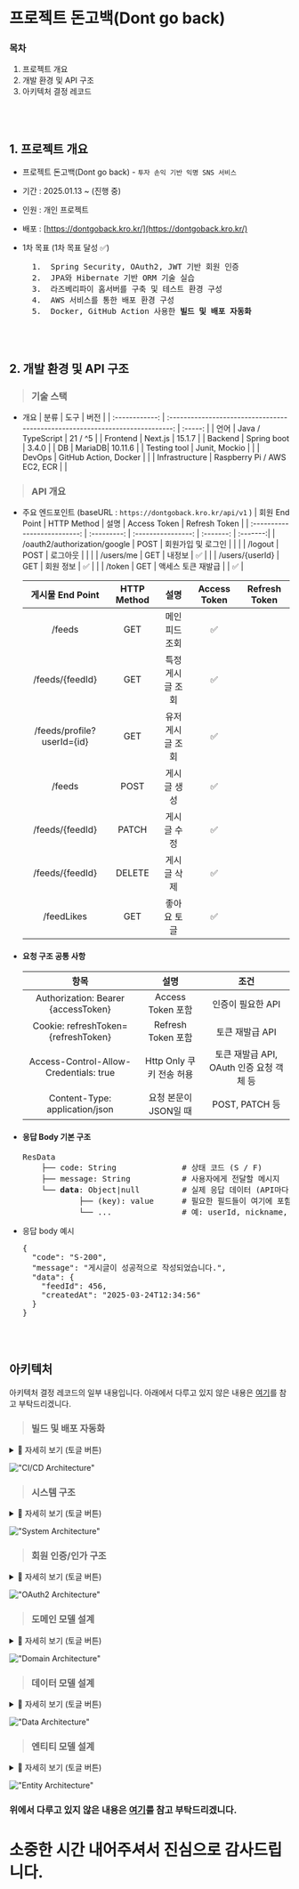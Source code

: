 # 프로젝트 돈고백(Dont go back)

### 목차

1. 프로젝트 개요
2. 개발 환경 및 API 구조
3. 아키텍처 결정 레코드

</br>
</br>

## 1. 프로젝트 개요

- 프로젝트 돈고백(Dont go back) - `투자 손익 기반 익명 SNS 서비스`
- 기간 : 2025.01.13 ~ (진행 중)
- 인원 : 개인 프로젝트
- 배포 : [https://dontgoback.kro.kr/](https://dontgoback.kro.kr/)
- 1차 목표 (1차 목표 달성 ✅)
    <pre>
    1.  Spring Security, OAuth2, JWT 기반 회원 인증  
    2.  JPA와 Hibernate 기반 ORM 기술 실습          
    3.  라즈베리파이 홈서버를 구축 및 테스트 환경 구성       
    4.  AWS 서비스를 통한 배포 환경 구성                
    5.  Docker, GitHub Action 사용한 <strong>빌드 및 배포 자동화</strong> 
  </pre>

  </br>
  </br>

## 2. 개발 환경 및 API 구조

> ### 기술 스택

- 개요
  | 분류 | 도구 | 버전 |
  | :------------: | :---------------------------------------------------------------------------: | :-----: |
  | 언어 | Java / TypeScript | 21 / ^5 |
  | Frontend | Next.js | 15.1.7 |
  | Backend | Spring boot | 3.4.0 |
  | DB | MariaDB| 10.11.6 |
  | Testing tool | Junit, Mockio | |
  | DevOps | GitHub Action, Docker | |
  | Infrastructure | Raspberry Pi / AWS EC2, ECR | |

> ### API 개요

- 주요 엔드포인트 (baseURL : `https://dontgoback.kro.kr/api/v1` )
  | 회원 End Point | HTTP Method | 설명 | Access Token | Refresh Token |
  | :--------------------------: | :---------: | :----------------: | :-------: | :-------:|
  | /oauth2/authorization/google | POST | 회원가입 및 로그인 | | |
  | /logout | POST | 로그아웃 | | |
  | /users/me | GET | 내정보 | ✅ | |
  | /users/{userId} | GET | 회원 정보 | ✅ | |
  | /token | GET | 액세스 토큰 재발급 | | ✅ |

  |      게시물 End Point      | HTTP Method |       설명       | Access Token | Refresh Token |
  | :------------------------: | :---------: | :--------------: | :----------: | :-----------: |
  |           /feeds           |     GET     |  메인 피드 조회  |      ✅      |               |
  |      /feeds/{feedId}       |     GET     | 특정 게시글 조회 |      ✅      |               |
  | /feeds/profile?userId={id} |     GET     | 유저 게시글 조회 |      ✅      |               |
  |           /feeds           |    POST     |   게시글 생성    |      ✅      |               |
  |      /feeds/{feedId}       |    PATCH    |   게시글 수정    |      ✅      |               |
  |      /feeds/{feedId}       |   DELETE    |   게시글 삭제    |      ✅      |               |
  |         /feedLikes         |     GET     |   좋아요 토글    |      ✅      |               |

- #### 요청 구조 공통 사항

  |                  항목                  |           설명           |                   조건                   |
  | :------------------------------------: | :----------------------: | :--------------------------------------: |
  |  Authorization: Bearer {accessToken}   |    Access Token 포함     |            인증이 필요한 API             |
  |  Cookie: refreshToken={refreshToken}   |    Refresh Token 포함    |             토큰 재발급 API              |
  | Access-Control-Allow-Credentials: true | Http Only 쿠키 전송 허용 | 토큰 재발급 API, OAuth 인증 요청 객체 등 |
  |     Content-Type: application/json     |  요청 본문이 JSON일 때   |              POST, PATCH 등              |

- #### 응답 Body 기본 구조

  <pre>
  ResData
      ├── code: String              # 상태 코드 (S / F)
      ├── message: String           # 사용자에게 전달할 메시지
      └── <strong>data</strong>: Object|null         # 실제 응답 데이터 (API마다 다름)
              ├── (key): value      # 필요한 필드들이 여기에 포함됨
              └── ...               # 예: userId, nickname, feedId 등
  </pre>

- 응답 body 예시
  <pre>
  {
    "code": "S-200",
    "message": "게시글이 성공적으로 작성되었습니다.",
    "data": {
      "feedId": 456,
      "createdAt": "2025-03-24T12:34:56"
    }
  }
  </pre>

  </br>
  </br>

## 아키텍처

아키텍처 결정 레코드의 일부 내용입니다. 아래에서 다루고 있지 않은 내용은 [여기](./docs/architecture/decisions/)를 참고 부탁드리겠니다.

> ### 빌드 및 배포 자동화

  <details><summary> 📌 자세히 보기 (토글 버튼) </summary>

## 맥락

초기에는 Raspberry Pi에 우선 배포하여 작동을 확인하자 했다. 이후 동일한 방식으로 AWS EC2 환경에서도 애플리케이션이 동작하는지를 확인하고자 했다. \
하지만 아래와 같은 문제들을 마주했다.

### 문제 1. 수동 배포 작업의 번거로움 -> GitHub Actions 도입

- 라즈베리파이에 프로젝트를 배포하며 느꼈다. `수동으로 빌드 및 실행하는 작업은 반복적이고 빈번하게 오류가 발생했다.`

- 이를 해결하기 위해 GitHub Actions를 도입, 메인 브랜치로 코드 변경(push)이 발생하면 자동으로 빌드 및 배포가 이뤄지도록 구성하였다.

- 대안으로는 서버 내 쉘 스크립트를 통한 자동화도 고려할 수 있으나, 코드 변경 트리거 기반의 자동화를 위해 GitHub Actions가 더 적절하다고 판단했다.

### 문제 2. 서버 내 설정 충돌과 버전 관리 어려움 -> Docker 도입

- 이전 프로그램과의 버전 충돌 문제 등으로 인해, 컴퓨터 안에 독립적인 환경 구성의 필요성을 느꼈다.

- Docker를 도입함으로써 애플리케이션 환경을 이미지로 캡슐화하고, 동일한 환경에서 실행 가능하게 됐다.

- 특히 Spring, Next.js, MariaDB를 하나의 네트워크에서 실행하기 위해 `Docker Compose 구성이 적합하다고 판단`했다.

### 문제 3. AWS 인스턴스 선정: EC2 vs Elastic Beanstalk

- EC2, Elastic Beanstalk의 비교
  | 항목 | EC2 | Elastic Beanstalk |
  | :-: | :-----: | :-------: |
  | 컨테이너 수 | 제한 없음 | 기본적으로 1개의 이미지 구동 |
  | 설정 유연성 | 무제한 (nginx, systemd 등) | 제한적 (proxy 설정 등 제한) |
  | 로그/모니터링 | 직접 구성 필요 | CloudWatch, 헬스체크 자동 연동 |

- 본 프로젝트는 frontend, backend, mariadb 총 3개의 컨테이너가 동시에 실행되어야 하며, Docker Compose 기반 배포가 필요하다.
- Elastic Beanstalk의 경우 멀티컨테이너 구성이 가능하긴 하나, Dockerrun.aws.json 기반의 ECS 연동이 필요하고, Docker Compose는 지원하지 않음.
- 따라서 초기 단계에서는 자유도와 단순성이 높은 EC2가 더 적합하다고 판단하였다.

## 결정

- GitHub Actions + Docker + Amazon ECR(Elastic Container Registry) + EC2 기반의 자동화된 빌드 및 배포 파이프라인을 구축한다.
- 흐름
  <pre>
  main 브랜치에 push 발생 시,
  -> GitHub Actions가 트리거되어 backend, frontend를 각각 Docker 이미지로 빌드
  -> Amazon ECR에 이미지 Push
  -> 이후 EC2 서버에 SSH로 접속하여 최신 이미지를 Pull
  -> docker-compose를 통해 컨테이너 실행
  </pre>

- `Backend`: Spring Boot 기반 .jar 생성 후, openJDK 기반 이미지에 포함

- `Frontend`: Next.js 프로젝트를 Node.js 이미지 기반으로 구성

- `DB`: MariaDB 공식 이미지 사용, volume 마운트로 데이터 유지

## 결과

- ### 단일 인스턴스 아키텍처의 한계를 인식

  - DB는 별도 RDS로 분리할 필요성 느낌, EBS 스냅샷 등의 정기 백업 전략 필요

  - 프론트엔드는 정적 리소스 중심이므로, S3 + CloudFront를 통한 정적 파일 배포가 더 효율적일 수 있음

    - 개선 방향 제시
      <pre>
      DB를 분리하고, 프론트 정적 리소스의 외부 저장소 활용 시, 
      Backend만 Elastic Beanstalk로 대체 가능
      이 경우, 모니터링, 배포 편의성 측면에서 이점이 있을 수 있음.
      </pre>

  - 현재 구조는 EC2 + Docker Compose가 간편하고 직관적이므로, 현 상태 유지를 결정

- ### EC2, ECR 내에 쌓이는 Docker 이미지 정리에 대한 전략 필요 (개선 완료)

  - docker image prune, 일정 시간 기준 자동 정리 등 고려 -> 현재 개선 완료
    - EC2 정리 : gitAction으로 이미지 pull 이전에 미사용 이미지 정리하도록 개선
    - ECR 정리 : 레퍼지토리의 생명주기 정책 설정으로 6개까지만 이미지 저장

- ### 장애 발생 시 복구 전략 및 간단한 모니터링 체계 필요 (일부 개선 완료)

  - 기존 ssh로 접속하여, docker log를 직접 확인하는 방식만 사용 \
    -> CloudWatch 설정으로 상태 모니터링 개선

  </details>

!["CI/CD Architecture"](./docs/architecture/decisions/09-빌드-및-배포-자동화-프로세스.png)

> ### 시스템 구조

<details><summary> 📌 자세히 보기 (토글 버튼)
</summary>

## 맥락

<pre>Docker-Compose 활용한 EC2 배포</pre>

서비스 운영 초기에는간편한 배포 관리를 위해 AWS EC2 단일 인스턴스에서 실행되도록 구성했다.
이를 위해 Docker-Compose를 활용하여 `Frontend(Next.js)`, `Backend(Spring Boot)`, `DB(MariaDB)`를 하나의 EC2 내에서 컨테이너로 구동하고 있다.

## 결정

- 배포 구조
  | 부분 | 기능 |
  | :-------------------------------: | :--------------------------------------------: |
  | EC2 인스턴스 | Elastic IP addresses를 할당받아 도메인 설정 |
  | Nginx | Reverse Proxy 역할을 수행하며, 도커 바깥에서 실행됨 |
  | Docker-Compose | 프론트엔드, 백엔드, DB를 하나의 인스턴스 내 독립적 환경에서 실행 |
  | MariaDB | Docker Hub에서 공식 이미지로 구동 + EC2 내부 디렉터리의 볼륨에 데이터 저장 |

## 결과

<pre>
향후 확장을 고려하여 인프라를 개선의 필요성을 느꼈다.
</pre>

- EC2 단일 인스턴스 운영의 문제

  - 부분 장애 발생 시 전체 서비스 중단 가능성
  - Docker 컨테이너 개별 관리 어려움

- DB의 확장성 및 안정성 문제

  - 현재 DB의 복구 및 백업 기능 부재
  - EC2 서버 장애 시, 데이터 손실 가능성

- Server-Side Rendering 필요성 검토

  - 실제 SSR이 필요한 페이지가 많지 않음

<pre>
점진적으로 아래와 같은 개선 방향을 고려하고 있다.
</pre>

| 단계  |             개선 사항             |                   기대 효과                    |
| :---: | :-------------------------------: | :--------------------------------------------: |
| 1단계 |      DB 분리 : aws RDS + EBS      |       데이터 안정성 향상, 백업 기능 추가       |
| 2단계 | 프론트엔드 분리 : S3 + CloudFront | 서버 부하 감소, 확장 가능한 백엔드 구조로 변경 |
| 3단계 |      ALB 추가 + Auto Scaling      |             트래픽 분산, 성능 향상             |
| 4단계 | ECS 또는 EKS로 컨테이너 관리 전환 |               자동 스케일링 가능               |

</details>

!["System Architecture"](./docs/architecture/decisions/04-시스템-아키텍처.jpg)

> ### 회원 인증/인가 구조

<details><summary> 📌 자세히 보기 (토글 버튼) 
</summary>

## 맥락

다음과 같은 흐름을 통해 OAuth2 + JWT 기반 인증 방식을 적용하기로 결정했다.
회원 인증 관련 요구사항은 아래와 같았다.

<pre>
  1. 접속이 간편해야 한다.
  2. 접속이 유지되어야 한다.
  3. 유저 정보가 안전해야 한다.
</pre>

#### 문제 1. 간편한 접속 방법 고려 : 폼 로그인 vs `소셜 로그인`

- 매번 id와 pw를 입력하는 건 불편한 일이다. 소셜로그인이 간편하다고 판단했다.
- 하지만 여러 소셜 로그인 제공 시, 사용자가 로그인한 계정을 혼동할 가능성 고려했다.
- 따라서 `구글 단일 플랫폼의 소셜 로그인 방식`을 지원하기로 결정했다.

#### 문제 2. 인증 상태 유지 방식 고려 : Session-Cookie vs `JWT`

- 서비스 확장을 고려하여 세션-쿠키 방식 대신, 토큰 기반 인증을 채택했다.
- OAuth2.0을 통해 인증을 사용자에게 위임하고, JWT를 발급하여 사용자 식별 및 인가를 수행한다.
- 만료 기간이 짧은 Access Token과 재발급을 위한 Refresh Token을 같이 운영한다.

#### 문제 3. 보안 대책 : Spring Security 활용 방안

- OAuth2+JWT를 Spirng security와 함께 사용하는 방식을 선택했다.
- BASE64로 인코딩된 JWT는 복호화가 너무 간편하므로 HTTPS위에서만 이를 주고 받으며
- 유저 측에서 JavaScript로 쿠키를 직접 조작할 수 없도록 Spring Security 설정을 활성화한다.
  - Secure 옵션 활성화 : HTTPS 환경에서만 전송
  - HttpOnly 옵션 활성화 : JavaScript 접근 차단
    - 사전작업
      <pre>
      1. 배포 서버(EC2)의 고정 IP 발급
      2. 도메인 할당 (A 레코드 설정)
      3. SSL 인증서 발급
      4. nginx 리버스 프록시 설정 (80 → 443)</pre>
- SecurityContextHolder 내 인증 객체 활용하여 서버의 성능적 이점을 기대할 수 있다.
  - 하나의 요청마다 유저 인증 객체가 컨텍스트 홀더에 저장되므로, 전역적으로 접근 가능
  - 스레드별로 공유되지 않으므로 안전함

## 결정

<pre>
Spring Security 기반 JWT/OAuth2 회원 인증/인가 방식 결정
</pre>

## 결과

- 현재 OAuth2 및 JWT 기반 인증을 적용 중

  - 이 방식을 통해 DB에서 인증 회원 정보를 다시 조회하는 과정을 요청마다 1회 줄일 수 있었다.
  <pre>
    UserDeteils를 상속받은 User객체를 구현하여, 이를 인증 객체로 사용하도록 수정 
      기존 : Principal 객체 -> getEmail -> findByEmail -> User객체 획득)
      현재 : @AuthenticationPrincipal User me 즉시 획득)
  </pre>

- Access Token을 유저에게 전달하는 과정에서 보안 취약점 발견

  - 쿼리 파라미터를 통해 액세스 토큰을 전달하는 방식이 보안상 매우 위험
    (이를테면 로그아웃 후 이전페이지로 이동하면, AccessToken 다시 획득 가능)
  - 임시 해결책
    - 사용자가 토큰을 로컬 스토리지에 저장한 후, URL을 교체하는 방식 적용
    - 하지만, 이는 일시적인 보안 우회(눈속임)이며, 장기적인 해결책이 필요 => Access Token도 쿠키에 저장하도록 변경 예정
  - 임시 방문자용 Access Token 전달을 위해 이 방식 임시적으로 유지

- 현재 OAuth2를 사용하고 있지만, OIDC 도입 검토 중
  - 사용하지 않을 이유가 없음
  - 단순 로그인만 필요하므로 OIDC(OpenID Connect) 도입이 유리
  - 하지만 OAuth2 인증 흐름을 완전히 이해하기 위해 현재는 보류

</details>

!["OAuth2 Architecture"](./docs/architecture/decisions/08-OAuth2-JWT-인증-인가-흐름.png)

> ### 도메인 모델 설계

<details><summary> 📌 자세히 보기 (토글 버튼) 
</summary>

## 맥락

SNS 서비스를 운영하기 위해서 필요한 필요한 도메인을 크게 세 가지로 분류했다. \
이를 기반으로 DB 스키마 설계와, JPA에서 매핑을 고려한 엔티티를 설계했다.

1. 유저
2. 게시물
3. 댓글

<pre>
유저의 자산 정보는 외부 API에서 제공받을 계획이므로, 별도 도메인으로 분리하지 않고 "유저 닉네임의 대체 정보" 정도로만 활용
</pre>
<pre>
여러 사용자가 여러 게시글과 댓글에 좋아요를 누를 수 있기 때문에, 다대다(M:N) 관계가 발생
이를 해결하기 위해 중간 단계(게시물 좋아요 / 댓글 좋아요)를 추가하여 1:N 관계로 변환
</pre>

## 결정

<pre>
* 대신 N을 사용하여 일대다 관계를 명확히 표기
</pre>

## 결과

- 답글에 대한 답글(대댓글) 지원을 고려해서, 계층형 구조를 적용할 예정
- 좋아요 기능은 중간 단계를 통해 1:N 관계로 변환하여 성능과 유지보수를 개선

</details>

!["Domain Architecture"](./docs/architecture/decisions/05-도메인-모델-설계.jpg)

> ### 데이터 모델 설계

<details><summary> 📌 자세히 보기 (토글 버튼) 
</summary>

## 맥락

도메인 간 연관관계를 바탕으로, 데이터 모델링을 진행하였다. \
본 서비스에서는 유저의 자산(Asset)이 곧 유저의 닉네임(Author)이 되는 구조다. \
즉, `매일 갱신되는 유저의 자산 상태에 따라 작성자의 표시 이름이 변경`된다.

하지만 이 과정에서 이전 게시물 및 답글의 작성자가 현재 유저 정보와 동일하게 적용되는 문제가 발생한다. \
이 문제 해결하는 과정에서, 게시물(Feeds)과 답글(Comments) 테이블에 `작성 당시의 Author와 Type을 저장할 것인지`에 대한 고민이 필요했다.

<pre>
문제 자체는 join시 where 조건을 추가하는 것만으로 쉽게 해결되었다.
</pre>

아래는 정규화 후 반정규화 적용 여부에 대한 비교다.

### 반정규화 전 (정규화 상태)

- feeds 테이블에 user_id만 포함
- feeds와 asset_history의 join을 통해서, 게시물의 작성자와 타입을 조회
- 예시

  - 게시물 정보 (feeds 테이블) 예시
    | id | user_id | content |create_at |
    | :----------: |:----------: |:----------: |:----------: |
    | 214 | 1 | Hello World! | 3월 11일 17:02 |

  - 유저의 자산 변동 내역 (asset_history 테이블) 예시
    | id | user_id | asset |create_at |
    | :----------: |:----------: |:----------: |:----------: |
    | 6 | 1 | 1500 | 3월 10일 |
    | 7 | 1 | `-3000`| 3월 11일 |
    | 8 | 1 | -200 | 3월 12일 |

  <pre>
  정규화 상태의 단점
    1. 조회 성능 감소 
       author와 feedType을 저장할 필요가 없지만, 조회할 때마다 JOIN이 필요하다.
  </pre>

### 반정규화 후

- author와 feedType을 feeds, comments 테이블에 추가

  - 게시물 정보 (feeds 테이블) 예시
    | id | user_id | asset | feed_type | content | create_at |
    | :-: | :-----: | :-------: | :-------: | :----------: | :------------: |
    | 214 | 1 | `3000원 ` | `RED` | Hello World! | 3월 11일 17:02 |

  <pre>
  반정규화 시 단점
    1. 데이터 중복 발생
       user_id만으로도 조회할 수 있는 정보를 테이블에 중복 저장
    2. 무결성 문제 발생 가능
       author, ~Type이 여러 테이블에 존재하므로 데이터 일관성을 유지에 주의 필요
       (userType, feedType, commentType)
  </pre>

## 결정

<pre>
1. 반정규화 상태 유지
2. 개선 사항 검토
</pre>

<pre>
  일대다 관계를 명확히 표기를 위해서 '*' 대신 'N'을 사용
</pre>

## 결과

현재 asset_history에서만 유저의 자산을 정수형으로 기록하고 있다.
하지만 feeds에 저장될 때, 이를 각각 varchar(author)와 enum(feedType)으로 변환하여 저장하고 있다.

### 문제점

- DB의 공간 낭비
  - 중복 저장으로 인해 데이터가 많아질수록 비용 증가
- 데이터 무결성 문제
  - user_Type, feedType, commentType 등 여러 컬럼이 동일한 정보를 다르게 저장하면서 불일치 가능성 증가

### 개선 방안

#### 방법 1 : `이름과 타입을 서버에서 변환 (DTO 활용)`

- 변경 사항

  - DB에는 부호를 포함한 asset 값만 저장
  - 데이터를 조회할 때 DTO에서 author와 feedType을 변환하여 제공
  - 게시물 정보 (feeds 테이블) 예시
    | id | user_id | asset | content | create_at |
    | :-: | :-----: | :-------: | :----------: | :------------: |
    | 214 | 1 | `-3000` | Hello World! | 3월 11일 17:02 |

- 기대 효과
  - DB 공간 절약
  - 성능 유지
  - 서버 부담 증가

#### 방법 2 : `이름과 타입을 클라이언트에서 변환`

- 변경 사항

  - DB 및 DTO에서 부호를 포함한 asset 값 그대로 제공
  - 클라이언트에서 author와 feedType을 변환

- 기대 효과
  - DB 공간 절약
  - 성능 유지
  - 클라이언트 부담 증가

</details>

!["Data Architecture"](./docs/architecture/decisions/06-데이터-모델-및-ERD-설계.png)

> ### 엔티티 모델 설계

<details><summary> 📌 자세히 보기 (토글 버튼) 
</summary>

## 맥락

지금까지 아래와 같은 흐름으로 설계해왔다.

<pre>
└── 1. 도메인 설계
          ├── 2. DB의 Table 설계
          │    
          └── 3. Backend의 Entity 설계
</pre>

그리고 DB에 맞게 클래스를 설계해서 이를 서로 연결해야하는 문제가 남아있다.

### 문제 1. DB와 연결하기

우선 Spring과 DB의 연결 방법을 고민했다. 다음과 같은 선택지가 있었다.

- #### JDBC API 직접 사용 시

  - DB의 범용성 측면에선 장점이 존재
  - DB가 변할 때마다 해야할 작업이 많고, 또한 질의 결과 매핑에 대한 번거로움 존재

- #### SQL Mapper 사용 시 (iBatis, MyBatis)

  - DB의 범용성 측면의 장점이 존재
  - DB 변경 시 작성해야할 코드가 줄어서 비교적 나음
  - 여전히 SQL문을 작성해야하며, 질의 결과를 객체에 매핑해야하는 번거로움 존재

- #### ORM 방식 사용 시 `(JPA 인터페이스 + Hibernate 구현체)`
  - DB 변경이 자유로움
  - SQL로부터 자유로움
    - 복잡한 조회 시, JSQL 등을 통해 쿼리를 작성해야하지만,
    - Table이 아닌 엔티티 중심이며 방언으로부터 자유롭다. => 따라서 DB에 덜 종속적이다.

따라서 이번 프로젝트에서는 `JPA가 적합하다고 판단`했다.

### 문제 2. Table과 Entity 연결하기

연결된 DB의 Table을 코드 상에서는 Class로 표현해야 한다. 하지만 이 둘 사이엔 큰 차이점이 있다. \
DB에서 테이블 간 연관관계는 외래키(Foreign Key)를 통한 양방향 연결이 가능하다. \
하지만 Java에서는 클래스 필드를 통해 연관관계를 정의하며, 단방향 참조가 기본이다. \
정리하자면 아래와 같다.

| 구분 |   연결 대상   |           연결 형태           | 연관관계 설정 방식 |  방향성  |
| :--: | :-----------: | :---------------------------: | :----------------: | :------: |
|  DB  | Table 간 연결 | 한 컬럼이 다른 컬럼의 PK 소유 |    외래키 지정     | `양방향` |
| Java | Class 간 연결 | 한 필드가 다른 필드 정보 소유 | 타 필드 정보 추가  | `단방향` |

즉, 연결할 클래스의 정보를 현재 필드에 추가하는 방식으로 연관관계를 설정할 수 있다. \
필드에 다른 클래스의 정보를 추가하는 방식은 다음 두 가지 선택지가 존재한다.

- #### 기본형 타입 필드에 직접 정보 저장

  - SQL 중심적인 방식으로, JPA보다는 MyBatis에 적합
  - 다른 엔티티 정보를 조회하려면 추가적인 쿼리가 필요
  - 예시
    ```
    class Feed {
        private Long userId; // FK를 직접 저장
    }
    ```

- #### 참조형 타입 필드에 연결 정보 저장 (사용 중)
  - JPA가 객체 관계를 자동으로 매핑
  - 예시
    ```
    class Feed {
        @ManyToOne
        private User user; // User 객체를 직접 참조
    }
    ```

### 문제 3. 제한된 선택지 강요 여부

정해진 값 중 하나만 갖는 필드는 보통 다음 두 가지 방식으로 설계할 수 있다

- #### 문자열 저장 방식

  - 단순한 구현이 가능하지만, 오타 발생 가능성이 높음
  - 예시
    ```
    userSetting1.profileVisibility = "public"
    userSetting2.profileVisibility = "privvdsv12zate" // 실수할 가능성
    ```

- #### Enum 저장 방식 (사용 중)
  - 정해진 선택지 강요로, 오타 가능성 사전 방지
  - 예시
    ```
    userSetting1.profileVisibility = ProfileVisibility.PUBLIC
    userSetting2.profileVisibility = ProfileVisibility.PRIVATE
    ```

## 결정

### 결정 1. DB와 연결하기 : JPA + Hibernate 사용

### 결정 2. Table과 Entity 연결하기 : 참조를 통한 연관 관계 설정 사용

### 결정 3. 제한된 선택지 강요 여부 : Enum을 활용한 선택지 제한 사용

## 결과

JPA 기반 엔티티 설계를 통해 객체 지향적인 개발이 가능해졌으며, 연관관계를 명확하게 정의할 수 있었다.
하지만 아래과 같은 문제가 등장했다.

### 1. 양방향 연관관계 설정 시 발생 문제 : ManyToOne에서만 매핑하여 단방향 관계만 설정

- JPA에서 양방향 연관관계를 설정하려면 두 엔티티가 서로 참조해야 한다.

- 참조형 필드의 setter 또는 add 메서드를 구현할 때, 한쪽에서만 정보를 추가하면 DB에 값이 정상적으로 반영되지 않는 문제가 있었다. 따라서 아래와 같이 한쪽에서 추가하더라도 양쪽 모두에서 그 정보를 갱신해줘야 했다.

```
class User {
    @OneToMany(mappedBy = "user")
    private List<Feed> feeds = new ArrayList<>();

    public void addFeed(Feed feed) {
        this.feeds.add(feed); // User -> Feed 연결
        feed.setUser(this); // Feed -> User 연결
    }
}
```

- 불필요한 조회 발생으로 인한 성능 저하 문제와 개발 복잡성 증가를 고려하여, ManyToOne에서만 매핑하여 단방향 관계를 유지하기로 결정했다.

### 2. Lazy 로딩과 N+1 문제 : 부분적으로 Fetch Join 사용 (철회)

- 전체 피드 목록을 가져올 때, 각 피드마다 user의 추가 조회 문제 발생 (1+N 번의 쿼리)
- Fetch Join 적용하여 개선했으나, 조회해야할 정보가 복잡하며, 페이지네이션과의 충돌로 인해 DTO Projection 방식으로 교체

### 3. 페이지네이션 문제 : 부분적으로 DTO Projection 사용

- Fetch Join을 사용할 경우 limit 및 offset 적용이 어려움 → DTO Projection 사용
- JPQL을 직접 작성해야 하는 단점 존재

### 4. 영속성 컨텍스트의 트랜잭션을 지원하는 쓰기 지연으로 인한 문제 : 특정 상황에서만 @PreUpdate 사용

- 한 트랜잭션 내에서 객체를 업데이트 후, 곧바로 갱신된 시간을 불러오는 경우 문제가 발생

  - 변경이 반영되기 이전 시간이 불러와졌다.
  - 갱신 시간은 DB에서 직접 작성되며, 쓰기 지연 저장소에서 트랜잭션이 커밋하기 이전에 값을 불러왔기에 당연지사 이전의 값이 불러와진 것

  ```
  @LastModifiedDate
  protected LocalDateTime updatedAt;

  @PreUpdate
  public void preUpdate() {
  this.updatedAt = LocalDateTime.now();
  }

  ```

- entityManager.flush()를 사용하여 강제 반영할 수도 있지만, 추가적인 DB 트래픽이 발생하는 문제 존재
- 트랜잭션 실패 시 잘못된 updatedAt 값이 반환될 가능성 인지
- 현재 프로젝트에서는 해당 기능에서 DB 반영 시간과 0.001초 수준의 차이가 허용 가능하여 PreUpdate 방식 채택

</details>

!["Entity Architecture"](./docs/architecture/decisions/07-JPA-기반-엔티티-설계.jpg)

### 위에서 다루고 있지 않은 내용은 [여기](./docs/architecture/decisions/)를 참고 부탁드리겠니다.

# 소중한 시간 내어주셔서 진심으로 감사드립니다.
